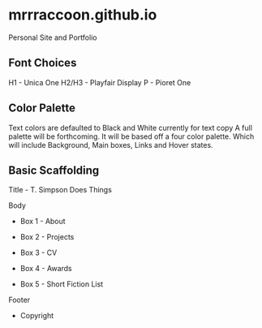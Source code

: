 # mrrraccoon.github.io
Personal Site and Portfolio

## Font Choices

H1 - Unica One
H2/H3 - Playfair Display
P - Pioret One

## Color Palette 
Text colors are defaulted to Black and White currently for text copy
A full palette will be forthcoming. It will be based off a four color palette. Which will include Background, Main boxes, Links and Hover states. 

##  Basic Scaffolding
Title - T. Simpson Does Things

Body
+ Box 1 - About

+ Box 2 - Projects
+ Box 3 - CV
+ Box 4 - Awards
+ Box 5 - Short Fiction List

Footer
+ Copyright